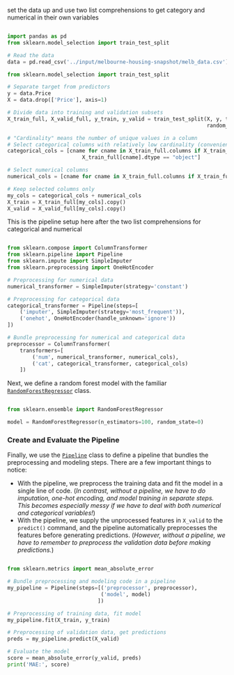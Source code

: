 set the data up and use two list comprehensions to get category and numerical in their own variables

```python

import pandas as pd
from sklearn.model_selection import train_test_split

# Read the data
data = pd.read_csv('../input/melbourne-housing-snapshot/melb_data.csv')

from sklearn.model_selection import train_test_split

# Separate target from predictors
y = data.Price
X = data.drop(['Price'], axis=1)

# Divide data into training and validation subsets
X_train_full, X_valid_full, y_train, y_valid = train_test_split(X, y, train_size=0.8, test_size=0.2,
                                                                random_state=0)

# "Cardinality" means the number of unique values in a column
# Select categorical columns with relatively low cardinality (convenient but arbitrary)
categorical_cols = [cname for cname in X_train_full.columns if X_train_full[cname].nunique() < 10 and 
                        X_train_full[cname].dtype == "object"]

# Select numerical columns
numerical_cols = [cname for cname in X_train_full.columns if X_train_full[cname].dtype in ['int64', 'float64']]

# Keep selected columns only
my_cols = categorical_cols + numerical_cols
X_train = X_train_full[my_cols].copy()
X_valid = X_valid_full[my_cols].copy()


```

This is the pipeline setup here after the two list comprehensions for categorical and numerical 

```python

from sklearn.compose import ColumnTransformer
from sklearn.pipeline import Pipeline
from sklearn.impute import SimpleImputer
from sklearn.preprocessing import OneHotEncoder

# Preprocessing for numerical data
numerical_transformer = SimpleImputer(strategy='constant')

# Preprocessing for categorical data
categorical_transformer = Pipeline(steps=[
    ('imputer', SimpleImputer(strategy='most_frequent')),
    ('onehot', OneHotEncoder(handle_unknown='ignore'))
])

# Bundle preprocessing for numerical and categorical data
preprocessor = ColumnTransformer(
    transformers=[
        ('num', numerical_transformer, numerical_cols),
        ('cat', categorical_transformer, categorical_cols)
    ])

```

Next, we define a random forest model with the familiar [`RandomForestRegressor`](https://scikit-learn.org/stable/modules/generated/sklearn.ensemble.RandomForestRegressor.html) class.

```python

from sklearn.ensemble import RandomForestRegressor

model = RandomForestRegressor(n_estimators=100, random_state=0)

```

###  Create and Evaluate the Pipeline[](https://www.kaggle.com/alexisbcook/pipelines#Step-3:-Create-and-Evaluate-the-Pipeline)

Finally, we use the [`Pipeline`](https://scikit-learn.org/stable/modules/generated/sklearn.pipeline.Pipeline.html) class to define a pipeline that bundles the preprocessing and modeling steps. There are a few important things to notice:

-   With the pipeline, we preprocess the training data and fit the model in a single line of code. (_In contrast, without a pipeline, we have to do imputation, one-hot encoding, and model training in separate steps. This becomes especially messy if we have to deal with both numerical and categorical variables!_)
-   With the pipeline, we supply the unprocessed features in `X_valid` to the `predict()` command, and the pipeline automatically preprocesses the features before generating predictions. (_However, without a pipeline, we have to remember to preprocess the validation data before making predictions._)

```python

from sklearn.metrics import mean_absolute_error

# Bundle preprocessing and modeling code in a pipeline
my_pipeline = Pipeline(steps=[('preprocessor', preprocessor),
                              ('model', model)
                             ])

# Preprocessing of training data, fit model 
my_pipeline.fit(X_train, y_train)

# Preprocessing of validation data, get predictions
preds = my_pipeline.predict(X_valid)

# Evaluate the model
score = mean_absolute_error(y_valid, preds)
print('MAE:', score)

```

